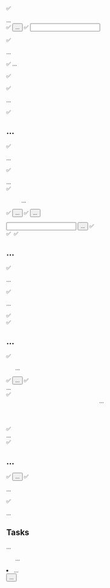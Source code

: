 ✅ <main className="h-screen my-8 flex gap-8">...</main>
✅ <button className="px-4 py-2 text-xs md:text-base rounded-md bg-stone-700 text-stone-400 hover:bg-stone-600 hover:text-stone-100">...</button>
✅ <input className="w-full p-1 border-b-2 rounded-sm border-stone-300 bg-stone-200 text-stone-600 focus:outline-none focus:border-stone-600" />

✅ <p className="flex flex-col gap-1 my-4">...</p>
✅ <label className="text-sm font-bold uppercase text-stone-500">...</label>

✅<dialog className="backdrop:bg-stone-900/90 p-4 rounded-md shadow-md">...</dialog>

✅ <form className="mt-4 text-right">...</form>

✅<h2 className="text-xl font-bold text-stone-700 my-4">...</h2>
✅<p className="text-stone-600 mb-4">...</p>

✅ <div className="w-[35rem] mt-16">...</div>
✅ <menu className="flex items-center justify-end gap-4 my-4">...</menu>
✅ <button className="text-stone-800 hover:text-stone-950">...</button>
✅ <button className="px-6 py-2 rounded-md bg-stone-800 text-stone-50 hover:bg-stone-950">...</button>

<div className="flex items-center gap-4">
<input className="w-64 px-2 py-1 rounded-sm bg-stone-200" />
<button className="text-stone-700 hover:text-stone-950">...</button>
✅ <div className="mt-24 text-center w-2/3">
✅ <img className="w-16 h-16 object-contain mx-auto" />
✅ <h2 className="text-xl font-bold text-stone-500 my-4">...</h2>
✅ <p className="text-stone-400 mb-4">...</p>
✅ <p className="mt-8">...</p>
✅ <aside className="w-1/3 px-8 py-16 bg-stone-900 text-stone-50 md:w-72 rounded-r-xl">
✅ <h2 className="mb-8 font-bold uppercase md:text-xl text-stone-200">...</h2>
✅<ul className="mt-8">...</ul>
✅ <button className="w-full text-left px-2 py-1 rounded-sm my-1 hover:text-stone-200 hover:bg-stone-800">...</button>
✅ <div className="w-[35rem] mt-16">...</div>
✅ <header className="pb-4 mb-4 border-b-2 border-stone-300">...</header>
✅ <div className="flex items-center justify-between">...</div>
✅ <h1 className="text-3xl font-bold text-stone-600 mb-2">...</h1>
✅ <button className="text-stone-600 hover:text-stone-950">...</button>
✅ <p className="mb-4 text-stone-400">...</p>
✅ <p className="text-stone-600 whitespace-pre-wrap">...</p>
<h2 className="text-2xl font-bold text-stone-700 mb-4">Tasks</h2>
<p className="text-stone-800 my-4">...</p>
<ul className="p-4 mt-8 rounded-md bg-stone-100">...</ul>
<li className="flex justify-between my-4">...</li>
<button className="text-stone-700 hover:text-red-500">...</button>
